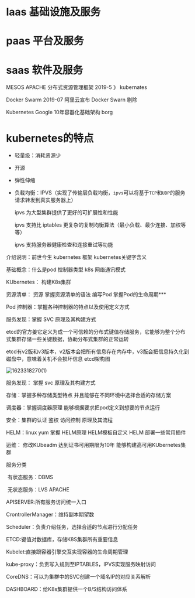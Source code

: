 # Iaas 基础设施及服务

# paas 平台及服务

# saas 软件及服务







MESOS APACHE 分布式资源管理框架  2019-5 》 kubernates

Docker Swarm 2019-07 阿里云宣布 Docker Swarn 剔除

Kubernetes Google 10年容器化基础架构 borg



# kubernetes的特点

- 轻量级：消耗资源少

- 开源

- 弹性伸缩

- 负载均衡：IPVS（实现了传输层负载均衡，`ipvs`可以将基于`TCP`和`UDP`的服务请求转发到真实服务器上）

  ipvs 为大型集群提供了更好的可扩展性和性能

  ipvs 支持比 iptables 更复杂的复制均衡算法（最小负载、最少连接、加权等等）

  ipvs 支持服务器健康检查和连接重试等功能

介绍说明：前世今生   kubernetes 框架   kubernetes关键字含义

基础概念：什么是pod   控制器类型  k8s 网络通讯模式

KUbernetes： 构建K8s集群

资源清单： 资源  掌握资源清单的语法  编写Pod   掌握Pod的生命周期***

Pod 控制器：掌握各种控制器的特点以及使用定义方式

服务发现：掌握 SVC 原理及其构建方式  





etcd的官方姜它定义为成一个可信赖的分布式键值存储服务，它能够为整个分布式集群存储一些关键数据，协助分布式集群的正常运转

etcd有v2版和v3版本，v2版本会把所有信息存在内存中，v3版会把信息持久化到磁盘中，意味着关机不会损坏信息
etcd架构图

![1623318270(1)](D:\技术学习\learning\笔记\学习\我的笔记图片\1623318270(1).jpg)



服务发现： 掌握  svc  原理及其构建方式

存储：掌握多种存储类型特点 并且能够在不同环境中选择合适的存储方案

调度器：掌握调度器原理   能够根据要求把pod定义到想要的节点运行

安全：集群的认证 鉴权  访问控制  原理及其流程

HELM：linux yum 掌握 HELM原理  HELM模板自定义  HELM 部署一些常用插件

运维： 修改KUbeadm 达到证书可用期限为10年  能够构建高可用KUbernetes集群





服务分类

​        有状态服务：DBMS

​		无状态服务：LVS  APACHE



APISERVER:所有服务访问统一入口

CrontrollerManager：维持副本期望数

Scheduler：负责介绍任务，选择合适的节点进行分配任务

ETCD:键值对数据库，存储K8S集群所有重要信息

Kubelet:直接跟容器引擎交互实现容器的生命周期管理

kube-proxy：负责写入规则至IPTABLES，IPVS实现服务映射访问

CoreDNS：可以为集群中的SVC创建一个域名IP的对应关系解析

DASHBOARD：给K8s集群提供一个B/S结构访问体系

